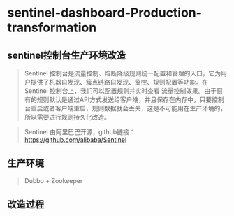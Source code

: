 # sentinel-dashboard-Production-transformation
## sentinel控制台生产环境改造
>Sentinel 控制台是流量控制、熔断降级规则统一配置和管理的入口，它为用户提供了机器自发现、簇点链路自发现、监控、规则配置等功能。在 Sentinel 控制台上，我们可以配置规则并实时查看
流量控制效果。由于原有的规则默认是通过API方式发送给客户端，并且保存在内存中，只要控制台重启或者客户端重启，规则数据就会丢失，这是不可能用在生产环境的，所以需要进行规则持久化改造。

>Sentinel 由阿里巴巴开源，github链接：https://github.com/alibaba/Sentinel

## 生产环境
>Dubbo + Zookeeper

## 改造过程



